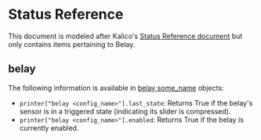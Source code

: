 # Status Reference

This document is modeled after Kalico's
[Status Reference document](https://docs.kalico.gg/Status_Reference.html)
but only contains items pertaining to Belay.

## belay

The following information is available in
[belay some_name](Config_Reference.md#belay) objects:
- `printer["belay <config_name>"].last_state`: Returns True if the belay's
  sensor is in a triggered state (indicating its slider is compressed).
- `printer["belay <config_name>"].enabled`: Returns True if the belay is
  currently enabled.
